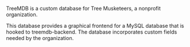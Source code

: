 TreeMDB is a custom database for Tree Musketeers, a nonprofit organization.

This database provides a graphical frontend for a MySQL database that is hooked to treemdb-backend. The database incorporates custom fields needed by the organization.
